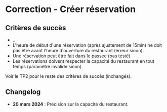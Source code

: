 # Correction - Créer réservation

## Critères de succès

- ...
- L'heure de début d'une réservation (après ajustement de 15min) ne doit pas être avant l'heure d'ouverture du restaurant (erreur sinon).
- Une réservation peut être fait dans le passée (pas testé)
- Les réservations doivent respecter la capacité du restaurant en tout temps (paramètre invalide sinon).

Voir le TP2 pour le reste des critères de succès (inchangés).

## Changelog

- **20 mars 2024** : Précision sur la capacité du restaurant.
